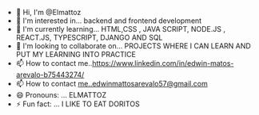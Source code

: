 - 👋 Hi, I'm @Elmattoz
- 👀 I'm interested in... backend and frontend development
- 🌱 I'm currently learning... HTML,CSS , JAVA SCRIPT, NODE.JS , REACT.JS, TYPESCRIPT, DJANGO AND SQL
- 💞️ I'm looking to collaborate on... PROJECTS WHERE I CAN LEARN AND PUT MY LEARNING INTO PRACTICE
- 📫 How to contact me..https://www.linkedin.com/in/edwin-matos-arevalo-b75443274/
- 📫 How to contact me..edwinmattosarevalo57@gmail.com
- 😄 Pronouns: ... ELMATTOZ
- ⚡ Fun fact: ... I LIKE TO EAT DORITOS

<!---
Elmattoz/Elmattoz is a special ✨ repository because its `README.md` (this file) appears in your GitHub profile.
You can click the Preview link to take a look at your changes.
--->
<!---
Elmattoz/Elmattoz is a ✨ special ✨ repository because its `README.md` (this file) appears on your GitHub profile.
You can click the Preview link to take a look at your changes.
--->
